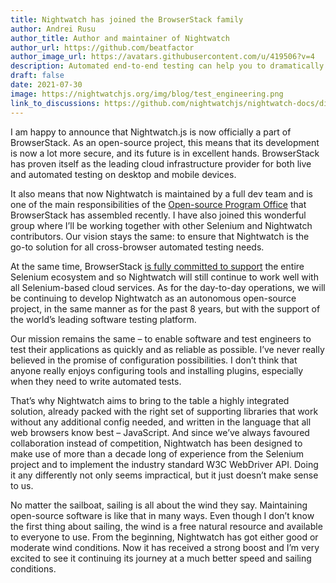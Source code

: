 ```yaml
---
title: Nightwatch has joined the BrowserStack family
author: Andrei Rusu
author_title: Author and maintainer of Nightwatch
author_url: https://github.com/beatfactor
author_image_url: https://avatars.githubusercontent.com/u/419506?v=4
description: Automated end-to-end testing can help you to dramatically reduce your feedback loops in your development process.
draft: false
date: 2021-07-30
image: https://nightwatchjs.org/img/blog/test_engineering.png
link_to_discussions: https://github.com/nightwatchjs/nightwatch-docs/discussions/133
---
```

I am happy to announce that Nightwatch.js is now officially a part of BrowserStack. As an open-source project, this means that its development is now a lot more secure, and its future is in excellent hands. BrowserStack has proven itself as the leading cloud infrastructure provider for both live and automated testing on desktop and mobile devices.

It also means that now Nightwatch is maintained by a full dev team and is one of the main responsibilities of the [Open-source Program Office](https://www.browserstack.com/blog/open-source-at-browserstack) that BrowserStack has assembled recently. I have also joined this wonderful group where I’ll be working together with other Selenium and Nightwatch contributors. Our vision stays the same: to ensure that Nightwatch is the go-to solution for all cross-browser automated testing needs.

At the same time, BrowserStack [is fully committed to support](https://www.browserstack.com/press/browserstack-announces-full-support-for-selenium-4) the entire Selenium ecosystem and so Nightwatch will still continue to work well with all Selenium-based cloud services. As for the day-to-day operations, we will be continuing to develop Nightwatch as an autonomous open-source project, in the same manner as for the past 8 years, but with the support of the world’s leading software testing platform.

Our mission remains the same – to enable software and test engineers to test their applications as quickly and as reliable as possible. I’ve never really believed in the promise of configuration possibilities. I don’t think that anyone really enjoys configuring tools and installing plugins, especially when they need to write automated tests.

That’s why Nightwatch aims to bring to the table a highly integrated solution, already packed with the right set of supporting libraries that work without any additional config needed, and written in the language that all web browsers know best – JavaScript. And since we’ve always favoured collaboration instead of competition, Nightwatch has been designed to make use of more than a decade long of experience from the Selenium project and to implement the industry standard W3C WebDriver API. Doing it any differently not only seems impractical, but it just doesn’t make sense to us.

No matter the sailboat, sailing is all about the wind they say. Maintaining open-source software is like that in many ways. Even though I don’t know the first thing about sailing, the wind is a free natural resource and available to everyone to use. From the beginning, Nightwatch has got either good or moderate wind conditions. Now it has received a strong boost and I’m very excited to see it continuing its journey at a much better speed and sailing conditions.
